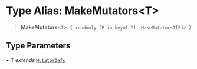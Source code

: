 # Type Alias: MakeMutators\<T\>

> **MakeMutators**\<`T`\>: `{ readonly [P in keyof T]: MakeMutator<T[P]> }`

## Type Parameters

• **T** *extends* [`MutatorDefs`](MutatorDefs.md)
